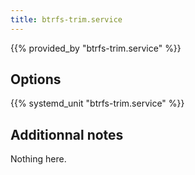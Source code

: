 ```yaml
---
title: btrfs-trim.service
---
```


{{% provided_by "btrfs-trim.service" %}}

## Options

{{% systemd_unit "btrfs-trim.service" %}}

## Additionnal notes

Nothing here.